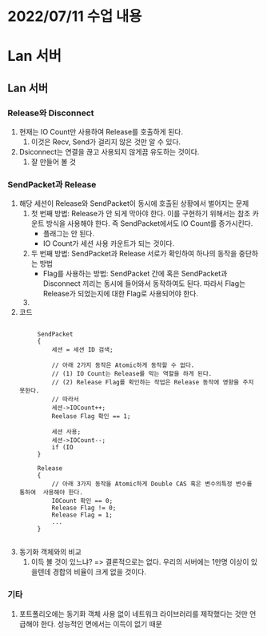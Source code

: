 # 2022/07/11 수업 내용
# Lan 서버
## Lan 서버
### Release와 Disconnect
1. 현재는 IO Count만 사용하여 Release를 호출하게 된다.
    1) 이것은 Recv, Send가 걸리지 않은 것만 알 수 있다.
2. Dsiconnect는 연결을 끊고 사용되지 않게끔 유도하는 것이다.
    1) 잘 만들어 볼 것

### SendPacket과 Release
1. 해당 세션이 Release와 SendPacket이 동시에 호출된 상황에서 벌어지는 문제
    1) 첫 번째 방법: Release가 안 되게 막아야 한다. 이를 구현하기 위해서는 참조 카운트 방식을 사용해야 한다. 즉 SendPacket에서도 IO Count를 증가시킨다.
        * 플래그는 안 된다.
        * IO Count가 세션 사용 카운트가 되는 것이다.
    2) 두 번째 방법: SendPacket과 Release 서로가 확인하여 하나의 동작을 중단하는 방법
        * Flag를 사용하는 방법: SendPacket 간에 혹은 SendPacket과 Disconnect 끼리는 동시에 들어와서 동작하여도 된다. 따라서 Flag는 Release가 되었는지에 대한 Flag로 사용되어야 한다.
    3) 
2. 코드
    <pre><code>
        SendPacket
        {
            세션 = 세션 ID 검색;
            
            // 아래 2가지 동작은 Atomic하게 동작할 수 없다. 
            // (1) IO Count는 Release를 막는 역할을 하게 된다.
            // (2) Release Flag를 확인하는 작업은 Release 동작에 영향을 주지 못한다.
            // 따라서 
            세션->IOCount++;
            Reelase Flag 확인 == 1;
            
            세션 사용;
            세션->IOCount--;
            if (IO
        }

        Release
        {
            // 아래 3가지 동작을 Atomic하게 Double CAS 혹은 변수의특정 변수를 통하여  사용해야 한다.
            IOCount 확인 == 0;
            Release Flag != 0;
            Release Flag = 1;
            ...
        }
    </code></pre>
3. 동기화 객체와의 비교
    1) 이득 볼 것이 있느냐? => 결론적으로는 없다. 우리의 서버에는 1만명 이상이 있을텐데 경합의 비율이 크게 없을 것이다.

### 기타
1. 포트폴리오에는 동기화 객체 사용 없이 네트워크 라이브러리를 제작했다는 것만 언급해야 한다. 성능적인 면에서는 이득이 없기 때문
